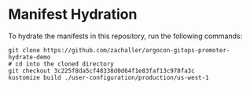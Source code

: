 # Manifest Hydration

To hydrate the manifests in this repository, run the following commands:

```shell
git clone https://github.com/zachaller/argocon-gitops-promoter-hydrate-demo
# cd into the cloned directory
git checkout 3c225f8da5cf48338d0d64f1e83faf13c978fa3c
kustomize build ./user-configuration/production/us-west-1
```
